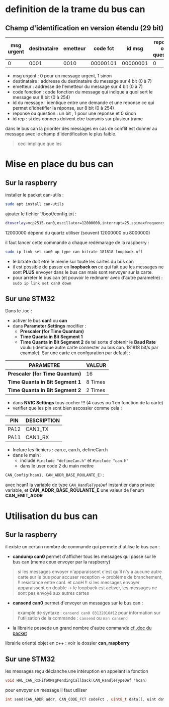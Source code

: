 # definition de la trame du bus can

## Champ d'identification en version étendu (29 bit)
| msg urgent | desitnataire | emetteur | code fct |  id msg  | reponse ou question | id rep |
| --- | --- | --- | --- | --- | --- | --- |
|      0     |     0001     |   0010   | 00000101 | 00000001 |         0           |   001  |


- msg urgent : 0 pour un message urgent, 1 sinon
- destinataire : addresse du destinataire du message sur 4 bit (0 à 7)
- emetteur : addresse de l'emetteur du message sur 4 bit (0 à 7)
- code fonction : code fonction du message qui indique a quoi sert le message sur 8 bit (0 à 254)
- id du message : identique entre une demande et une reponse ce qui permet d'idnetifier la réponse, sur 8 bit (0 à 254)
- reponse ou question : un bit , 1 pour une reponse et 0 sinon
- id rep : si des donners doivent etre transmis sur plusieur trame

dans le bus can la prioriter des messages en cas de conflit est donner au message avec le champ d'identification le plus faible.
>ceci implique que les


# Mise en place du bus can
## Sur la raspberry

installer le packet can-utils : 
```bash
sudo apt install can-utils
```

ajouter le fichier `/boot/config.txt :
```bash
dtoverlay=mcp2515-can0,oscillator=12000000,interrupt=25,spimaxfrequency=2000000
```
12000000 dépend du quartz utiliser (souvent 12000000 ou 8000000)


il faut lancer cette commande a chaque redémarage de la raspberry :
```bash
sudo ip link set can0 up type can bitrate 181818 loopback off
```
- le bitrate doit etre le meme sur toute les cartes du bus can
- il est possible de passer en **loopback on** ce qui fait que les messages ne sont **PLUS** envoyer dans le bus can mais sont renvoyer sur la carte.
- pour arreter le bus can (et pouvoir le redmarer avec d'autre parametre) : `sudo ip link set can0 down`


## Sur une STM32

Dans le .ioc :
- activer le bus **can1** ou **can**
- dans **Parameter Settings** modifier :
	- **Prescaler (for Time Quantum)**
	- **Time Quanta in Bit Segment 1**
	- **Time Quanta in Bit Segment 2**
de tel sorte d'obtenir le **Baud Rate** voulu (identique autre carte connecter au bus can. 181818 bit/s par example).
Sur une carte en confguration par default :

| PARAMETRE | VALEUR |
| --- | --- |
| **Prescaler (for Time Quantum)** | 16 |
| **Time Quanta in Bit Segment 1** | 8 Times | 
| **Time Quanta in Bit Segment 2** | 2 Times | 

- dans **NVIC Settings** tous cocher !!! (4 cases ou 1 en fonction de la carte)
- verifier que les pin sont bien ascossier comme cela :

| PIN  | DESCRIPTION |
| --- | --- |
| PA12 | CAN1_TX |
| PA11 | CAN1_RX | 
- Inclure les fichiers : can.c, can.h, defineCan.h
- dans le main :
	- include `#include "defineCan.h"` et `#include "can.h"`
	- dans le user code 2 du main mettre 
```c
CAN_Config(hcan1, CAN_ADDR_BASE_ROULANTE_E);
``` 
avec hcan1 la variable de type `CAN_HandleTypeDef` instantier dans private variable, et **CAN_ADDR_BASE_ROULANTE_E** une valeur de l'enum **CAN_EMIT_ADDR**


# Utilisation du bus can
## Sur la raspberry
il existe un certain nombre de commande qui permete d'utilise le bus can :
- **candump can0** permet d'afficher tous les messages qui passe sur le bus can (meme ceux envoyer par la raspberry)
> si les messages envoyer n'apparaissent c'est qu'il n'y a aucune autre carte sur le bus pour accuser reception -> problème de branchement, !! resistance entre canL et canH !!
> si les messages envoyer apparaissent en double -> le loopback est activer, les messages ne sont pas envoyé aux autres cartes

- **cansend can0** permet d'envoyer un messages sur le bus can :
> example de syntaxe : `cansend can0 03132010#12`
> pour information sur l'utilisation de la commande : `cansend` ou `man cansend`

- la librairie possede un grand nombre d'autre commande [cf .doc du packet](https://github.com/linux-can/can-utils)

librairie orienté objet en c++ : voir le dossier **can_raspberry**

## Sur une STM32
les messages reçu déclanche une intéruption en appelant la fonction 
```c
void HAL_CAN_RxFifo0MsgPendingCallback(CAN_HandleTypeDef *hcan)
```
pour envoyer un message il faut utiliser 
```c
int send(CAN_ADDR addr, CAN_CODE_FCT codeFct , uint8_t data[], uint dataLen, bool isRep, uint repLenght, uint idMessage)
```
